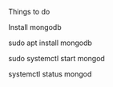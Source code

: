 
Things to do

Install mongodb

sudo apt install mongodb

sudo systemctl start mongod

systemctl status mongod


